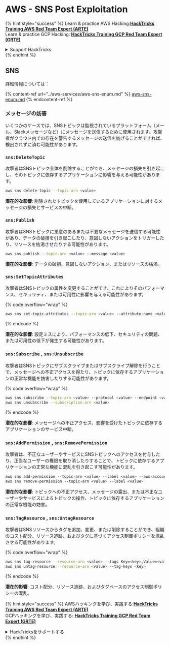 # AWS - SNS Post Exploitation

{% hint style="success" %}
Learn & practice AWS Hacking:<img src="../../../.gitbook/assets/image (1) (1) (1) (1).png" alt="" data-size="line">[**HackTricks Training AWS Red Team Expert (ARTE)**](https://training.hacktricks.xyz/courses/arte)<img src="../../../.gitbook/assets/image (1) (1) (1) (1).png" alt="" data-size="line">\
Learn & practice GCP Hacking: <img src="../../../.gitbook/assets/image (2) (1).png" alt="" data-size="line">[**HackTricks Training GCP Red Team Expert (GRTE)**<img src="../../../.gitbook/assets/image (2) (1).png" alt="" data-size="line">](https://training.hacktricks.xyz/courses/grte)

<details>

<summary>Support HackTricks</summary>

* Check the [**subscription plans**](https://github.com/sponsors/carlospolop)!
* **Join the** 💬 [**Discord group**](https://discord.gg/hRep4RUj7f) or the [**telegram group**](https://t.me/peass) or **follow** us on **Twitter** 🐦 [**@hacktricks\_live**](https://twitter.com/hacktricks_live)**.**
* **Share hacking tricks by submitting PRs to the** [**HackTricks**](https://github.com/carlospolop/hacktricks) and [**HackTricks Cloud**](https://github.com/carlospolop/hacktricks-cloud) github repos.

</details>
{% endhint %}

## SNS

詳細情報については：

{% content-ref url="../aws-services/aws-sns-enum.md" %}
[aws-sns-enum.md](../aws-services/aws-sns-enum.md)
{% endcontent-ref %}

### メッセージの妨害

いくつかのケースでは、SNSトピックは監視されているプラットフォーム（メール、Slackメッセージなど）にメッセージを送信するために使用されます。攻撃者がクラウド内での存在を警告するメッセージの送信を妨げることができれば、検出されずに済む可能性があります。

### `sns:DeleteTopic`

攻撃者はSNSトピック全体を削除することができ、メッセージの損失を引き起こし、そのトピックに依存するアプリケーションに影響を与える可能性があります。
```bash
aws sns delete-topic --topic-arn <value>
```
**潜在的な影響**: 削除されたトピックを使用しているアプリケーションに対するメッセージの損失とサービスの中断。

### `sns:Publish`

攻撃者はSNSトピックに悪意のあるまたは不要なメッセージを送信する可能性があり、データの破損を引き起こしたり、意図しないアクションをトリガーしたり、リソースを枯渇させたりする可能性があります。
```bash
aws sns publish --topic-arn <value> --message <value>
```
**潜在的な影響**: データの破損、意図しないアクション、またはリソースの枯渇。

### `sns:SetTopicAttributes`

攻撃者はSNSトピックの属性を変更することができ、これによりそのパフォーマンス、セキュリティ、または可用性に影響を与える可能性があります。

{% code overflow="wrap" %}
```bash
aws sns set-topic-attributes --topic-arn <value> --attribute-name <value> --attribute-value <value>
```
{% endcode %}

**潜在的な影響**: 設定ミスにより、パフォーマンスの低下、セキュリティの問題、または可用性の低下が発生する可能性があります。

### `sns:Subscribe` , `sns:Unsubscribe`

攻撃者はSNSトピックにサブスクライブまたはサブスクライブ解除を行うことで、メッセージへの不正アクセスを得たり、トピックに依存するアプリケーションの正常な機能を妨害したりする可能性があります。

{% code overflow="wrap" %}
```bash
aws sns subscribe --topic-arn <value> --protocol <value> --endpoint <value>
aws sns unsubscribe --subscription-arn <value>
```
{% endcode %}

**潜在的な影響**: メッセージへの不正アクセス、影響を受けたトピックに依存するアプリケーションのサービス中断。

### `sns:AddPermission` , `sns:RemovePermission`

攻撃者は、不正なユーザーやサービスにSNSトピックへのアクセスを付与したり、正当なユーザーの権限を取り消したりすることで、トピックに依存するアプリケーションの正常な機能に混乱を引き起こす可能性があります。
```css
aws sns add-permission --topic-arn <value> --label <value> --aws-account-id <value> --action-name <value>
aws sns remove-permission --topic-arn <value> --label <value>
```
**潜在的な影響**: トピックへの不正アクセス、メッセージの露出、または不正なユーザーやサービスによるトピックの操作、トピックに依存するアプリケーションの正常な機能の妨害。

### `sns:TagResource` , `sns:UntagResource`

攻撃者はSNSリソースからタグを追加、変更、または削除することができ、組織のコスト配分、リソース追跡、およびタグに基づくアクセス制御ポリシーを混乱させる可能性があります。

{% code overflow="wrap" %}
```bash
aws sns tag-resource --resource-arn <value> --tags Key=<key>,Value=<value>
aws sns untag-resource --resource-arn <value> --tag-keys <key>
```
{% endcode %}

**潜在的影響**: コスト配分、リソース追跡、およびタグベースのアクセス制御ポリシーの混乱。

{% hint style="success" %}
AWSハッキングを学び、実践する:<img src="../../../.gitbook/assets/image (1) (1) (1) (1).png" alt="" data-size="line">[**HackTricks Training AWS Red Team Expert (ARTE)**](https://training.hacktricks.xyz/courses/arte)<img src="../../../.gitbook/assets/image (1) (1) (1) (1).png" alt="" data-size="line">\
GCPハッキングを学び、実践する: <img src="../../../.gitbook/assets/image (2) (1).png" alt="" data-size="line">[**HackTricks Training GCP Red Team Expert (GRTE)**<img src="../../../.gitbook/assets/image (2) (1).png" alt="" data-size="line">](https://training.hacktricks.xyz/courses/grte)

<details>

<summary>HackTricksをサポートする</summary>

* [**サブスクリプションプラン**](https://github.com/sponsors/carlospolop)を確認してください！
* **💬 [**Discordグループ**](https://discord.gg/hRep4RUj7f)または[**Telegramグループ**](https://t.me/peass)に参加するか、**Twitter** 🐦 [**@hacktricks\_live**](https://twitter.com/hacktricks_live)**をフォローしてください。**
* **[**HackTricks**](https://github.com/carlospolop/hacktricks)および[**HackTricks Cloud**](https://github.com/carlospolop/hacktricks-cloud)のGitHubリポジトリにPRを提出してハッキングトリックを共有してください。**

</details>
{% endhint %}
